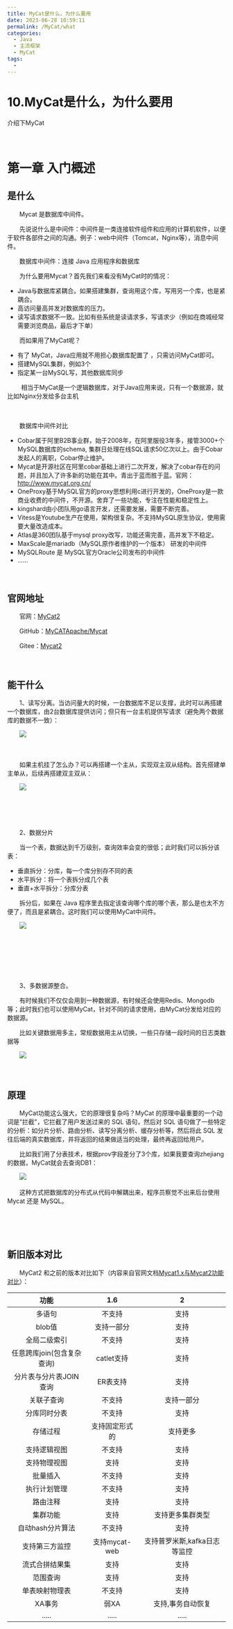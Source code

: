 ```yaml
---
title: MyCat是什么，为什么要用
date: 2023-06-28 10:59:11
permalink: /MyCat/what
categories:
  - Java
  - 主流框架
  - MyCat
tags:
  - 
---
```

# 10.MyCat是什么，为什么要用

介绍下MyCat
　　‍
<!-- more -->
　　‍

# 第一章 入门概述

## 是什么

　　Mycat 是数据库中间件。

　　先说说什么是中间件：中间件是一类连接软件组件和应用的计算机软件，以便于软件各部件之间的沟通。例子：web中间件（Tomcat，Nginx等），消息中间件。

　　数据库中间件：连接 Java 应用程序和数据库

　　为什么要用Mycat？首先我们来看没有MyCat时的情况：

* Java与数据库紧耦合。如果搭建集群，查询用这个库，写用另一个库，也是紧耦合。
* 高访问量高并发对数据库的压力。
* 读写请求数据不一致。比如有些系统是读请求多，写请求少（例如在商城经常需要浏览商品，最后才下单）

　　而如果用了MyCat呢？

* 有了 MyCat，Java应用就不用担心数据库配置了 ，只需访问MyCat即可。
* 搭建MySQL集群，例如3个
* 指定某一台MySQL写，其他数据库同步

　　 相当于MyCat是一个逻辑数据库，对于Java应用来说，只有一个数据源，就比如Nginx分发给多台主机

　　‍

　　数据库中间件对比

* Cobar属于阿里B2B事业群，始于2008年，在阿里服役3年多，接管3000+个MySQL数据库的schema, 集群日处理在线SQL请求50亿次以上。由于Cobar发起人的离职，Cobar停止维护。
* Mycat是开源社区在阿里cobar基础上进行二次开发，解决了cobar存在的问题，并且加入了许多新的功能在其中。青出于蓝而胜于蓝。官网：http://www.mycat.org.cn/
* OneProxy基于MySQL官方的proxy思想利用c进行开发的，OneProxy是一款商业收费的中间件，不开源。舍弃了一些功能，专注在性能和稳定性上。
* kingshard由小团队用go语言开发，还需要发展，需要不断完善。
* Vitess是Youtube生产在使用，架构很复杂。不支持MySQL原生协议，使用需要大量改造成本。
* Atlas是360团队基于mysql proxy改写，功能还需完善，高并发下不稳定。
* MaxScale是mariadb（MySQL原作者维护的一个版本） 研发的中间件
* MySQLRoute 是 MySQL官方Oracle公司发布的中间件
* ......

　　‍

## 官网地址

　　官网：[MyCat2](http://mycatone.top/)

　　GitHub：[MyCATApache/Mycat](https://github.com/MyCATApache/Mycat2)

　　Gitee：[Mycat2](https://gitee.com/MycatOne/Mycat2)

　　‍

## 能干什么

　　1、读写分离。当访问量大的时候，一台数据库不足以支撑，此时可以再搭建一个数据库，由2台数据库提供访问；但只有一台主机提供写请求（避免两个数据库的数据不一致）：

　　![](https://image.peterjxl.com/blog/image3-20220522111604-ycq29f6.png)

　　

　　如果主机挂了怎么办？可以再搭建一个主从，实现双主双从结构。首先搭建单主单从，后续再搭建双主双从：

　　![](https://image.peterjxl.com/blog/image-20220517214818245-20220522111604-9n65xsf.png)

　　‍

　　

　　2、数据分片

　　当一个表，数据达到千万级别，查询效率会变的很低；此时我们可以拆分该表：

* 垂直拆分：分库，每一个库分别存不同的表
* 水平拆分：将一个表拆分成几个表
* 垂直+水平拆分：分库分表

　　拆分后，如果在 Java 程序里去指定该查询哪个库的哪个表，那么是也太不方便了，而且是紧耦合。这时我们可以使用MyCat中间件。

　　![](https://image.peterjxl.com/blog/image4-20220522111604-jf8qacq.jpeg)

　　‍

　　‍

　　‍

　　3、多数据源整合。

　　有时候我们不仅仅会用到一种数据源，有时候还会使用Redis、Mongodb等；此时我们也可以使用MyCat，针对不同的请求使用，由MyCat分发给对应的数据源。

　　比如关键数据用多主，常规数据用主从切换，一些只存储一段时间的日志类数据等

　　![](https://image.peterjxl.com/blog/image5-20220522111604-rs34od1.jpeg)

　　

## 原理

　　MyCat功能这么强大，它的原理很复杂吗？MyCat 的原理中最重要的一个动词是"拦截"，它拦截了用户发送过来的 SQL 语句，然后对 SQL 语句做了一些特定的分析：如分片分析、路由分析、读写分离分析、缓存分析等，然后将此 SQL 发往后端的真实数据库，并将返回的结果做适当的处理，最终再返回给用户。

　　比如我们用了分表技术，根据prov字段差分了3个库，如果我要查询zhejiang的数据，MyCat就会去查询DB1：

　　![](https://image.peterjxl.com/blog/image6-20220522111604-ifb6oba.jpeg)

　　这种方式把数据库的分布式从代码中解耦出来，程序员察觉不出来后台使用Mycat 还是 MySQL。

　　‍

　　‍

## 新旧版本对比

　　MyCat2 和之前的版本对比如下（内容来自官网文档[Mycat1.x与Mycat2功能对比](https://www.yuque.com/ccazhw/ml3nkf/vm9gru)）：

|功能|1.6|2|
| :--------------------------: | :--------------: | :----------------------------: |
|多语句|不支持|支持|
|blob值|支持一部分|支持|
|全局二级索引|不支持|支持|
|任意跨库join(包含复杂查询)|catlet支持|支持|
|分片表与分片表JOIN查询|ER表支持|支持|
|关联子查询|不支持|支持一部分|
|分库同时分表|不支持|支持|
|存储过程|支持固定形式的|支持更多|
|支持逻辑视图|不支持|支持|
|支持物理视图|支持|支持|
|批量插入|不支持|支持|
|执行计划管理|不支持|支持|
|路由注释|支持|支持|
|集群功能|支持|支持更多集群类型|
|自动hash分片算法|不支持|支持|
|支持第三方监控|支持mycat-web|支持普罗米斯,kafka日志等监控|
|流式合拼结果集|支持|支持|
|范围查询|支持|支持|
|单表映射物理表|不支持|支持|
|XA事务|弱XA|支持,事务自动恢复|
|.....|.....|.....|
